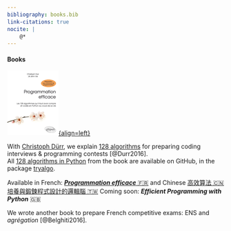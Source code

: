 ```yaml
---
bibliography: books.bib
link-citations: true
nocite: |
    @*
---
```

#### Books

[![TryAlgo](/static/img/tryalgo.png){align=left}](http://tryalgo.org/book/)

With [Christoph Dürr](http://www-desir.lip6.fr/~durrc/), we explain [128 algorithms](http://tryalgo.org/code/) for preparing coding interviews & programming contests [@Durr2016].  
All [128 algorithms in Python](https://github.com/jilljenn/tryalgo/) from the book are available on GitHub, in the package [tryalgo](https://pypi.python.org/pypi/tryalgo/1.2.2).

Available in French: [***Programmation efficace*** 🇫🇷](http://tryalgo.org/book/) and Chinese [高效算法 🇨🇳](https://book.douban.com/subject/30210075/) [培養與鍛鍊程式設計的邏輯腦 🇹🇼](http://www.drmaster.com.tw/Bookinfo.asp?BookID=MP11906) Coming soon: ***Efficient Programming with Python*** 🇬🇧

We wrote another book to prepare French competitive exams: ENS and *agrégation* [@Belghiti2016].  

